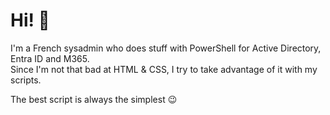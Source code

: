 # Hi! 👋

I'm a French sysadmin who does stuff with PowerShell for Active Directory, Entra ID and M365.\
Since I'm not that bad at HTML & CSS, I try to take advantage of it with my scripts.

The best script is always the simplest 😉

<!--
**leobouard/leobouard** is a ✨ _special_ ✨ repository because its `README.md` (this file) appears on your GitHub profile.

Here are some ideas to get you started:

- 🔭 I’m currently working on ...
- 🌱 I’m currently learning ...
- 👯 I’m looking to collaborate on ...
- 🤔 I’m looking for help with ...
- 💬 Ask me about ...
- 📫 How to reach me: ...
- 😄 Pronouns: ...
- ⚡ Fun fact: ...
-->
